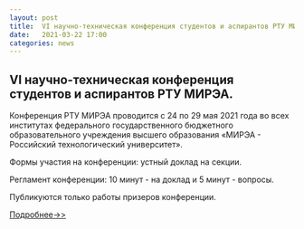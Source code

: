 ```yaml
---
layout: post
title:  VI научно-техническая конференция студентов и аспирантов РТУ МИРЭА.
date:   2021-03-22 17:00
categories: news
---
```


## VI научно-техническая конференция студентов и аспирантов РТУ МИРЭА.

Конференция РТУ МИРЭА проводится с 24 по 29 мая 2021 года во всех институтах федерального государственного бюджетного образовательного учреждения высшего образования «МИРЭА - Российский технологический университет».

Формы участия на конференции: устный доклад на секции.

Регламент конференции: 10 минут - на доклад и 5 минут - вопросы.

Публикуются только работы призеров конференции.

[Подробнее->>](https://www.mirea.ru/ntk-rtu-mirea/)
